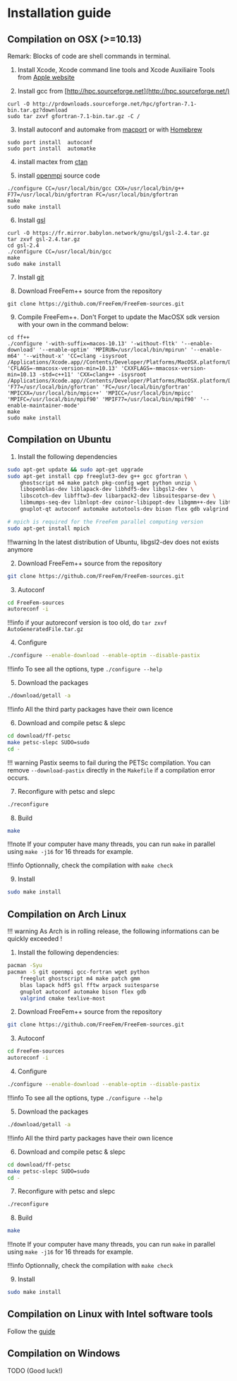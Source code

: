 # Installation guide

## Compilation on OSX (>=10.13)

Remark: Blocks of code are shell commands in terminal.

1) Install Xcode, Xcode command line tools and Xcode Auxiliaire Tools from [Apple website](https://developer.apple.com/download/more/)

2) Install  gcc from [http://hpc.sourceforge.net](http://hpc.sourceforge.net/)

```
curl -O http://prdownloads.sourceforge.net/hpc/gfortran-7.1-bin.tar.gz?download
sudo tar zxvf gfortran-7.1-bin.tar.gz -C /
```

3) Install autoconf and automake from [macport](http://www.macports.org) or with [Homebrew](https://brew.sh)

```
sudo port install  autoconf
sudo port install  automatke
```

4) install mactex  from  [ctan](http://mirrors.ctan.org/systems/mac/mactex/MacTeX.pkg)

5) install [openmpi](https://www.open-mpi.org/software/) source code

```
./configure CC=/usr/local/bin/gcc CXX=/usr/local/bin/g++ F77=/usr/local/bin/gfortran FC=/usr/local/bin/gfortran
make
sudo make install
```

6) Install [gsl](https://www.gnu.org/software/gsl)

```
curl -O https://fr.mirror.babylon.network/gnu/gsl/gsl-2.4.tar.gz
tar zxvf gsl-2.4.tar.gz
cd gsl-2.4
./configure CC=/usr/local/bin/gcc
make
sudo make install
```

7) Install [git](https://git-scm.com/download/mac)

8) Download FreeFem++ source from the repository

```
git clone https://github.com/FreeFem/FreeFem-sources.git
```

9) Compile FreeFem++. Don't Forget to update the MacOSX sdk version with your own in the command below:

```
cd ff++
./configure '-with-suffix=macos-10.13' '-without-fltk' '--enable-download' '--enable-optim' 'MPIRUN=/usr/local/bin/mpirun' '--enable-m64' '--without-x' 'CC=clang -isysroot /Applications/Xcode.app//Contents/Developer/Platforms/MacOSX.platform/Developer/SDKs/MacOSX10.13.sdk' 'CFLAGS=-mmacosx-version-min=10.13' 'CXXFLAGS=-mmacosx-version-min=10.13 -std=c++11' 'CXX=clang++ -isysroot /Applications/Xcode.app//Contents/Developer/Platforms/MacOSX.platform/Developer/SDKs/MacOSX10.13.sdk' 'F77=/usr/local/bin/gfortran' 'FC=/usr/local/bin/gfortran' 'MPICXX=/usr/local/bin/mpic++' 'MPICC=/usr/local/bin/mpicc' 'MPIFC=/usr/local/bin/mpif90' 'MPIF77=/usr/local/bin/mpif90' '--enable-maintainer-mode'
make
sudo make install
```

## Compilation on Ubuntu

1) Install the following dependencies
```bash
sudo apt-get update && sudo apt-get upgrade
sudo apt-get install cpp freeglut3-dev g++ gcc gfortran \
	ghostscript m4 make patch pkg-config wget python unzip \
	libopenblas-dev liblapack-dev libhdf5-dev libgsl2-dev \
	libscotch-dev libfftw3-dev libarpack2-dev libsuitesparse-dev \
	libmumps-seq-dev libnlopt-dev coinor-libipopt-dev libgmm++-dev libtet1.5-dev \
	gnuplot-qt autoconf automake autotools-dev bison flex gdb valgrind git cmake

# mpich is required for the FreeFem parallel computing version
sudo apt-get install mpich
```

!!!warning
	In the latest distribution of Ubuntu, libgsl2-dev does not exists anymore

2) Download FreeFem++ source from the repository

```bash
git clone https://github.com/FreeFem/FreeFem-sources.git
```

3) Autoconf

```bash
cd FreeFem-sources
autoreconf -i
```

!!!info
	if your autoreconf version is too old, do `tar zxvf AutoGeneratedFile.tar.gz`

4) Configure

```bash
./configure --enable-download --enable-optim --disable-pastix
```

!!!info
	To see all the options, type `./configure --help`

5) Download the packages

```bash
./download/getall -a
```

!!!info
	All the third party packages have their own licence

6) Download and compile petsc & slepc

```bash
cd download/ff-petsc
make petsc-slepc SUDO=sudo
cd -
```

!!! warning
	Pastix seems to fail during the PETSc compilation. You can remove `--download-pastix` directly in the `Makefile` if a compilation error occurs.

7) Reconfigure with petsc and slepc

```bash
./reconfigure
```

8) Build

```bash
make
```

!!!note
	If your computer have many threads, you can run `make` in parallel using `make -j16` for 16 threads for example.

!!!info
	Optionnally, check the compilation with `make check`

9) Install

```bash
sudo make install
```

## Compilation on Arch Linux

!!! warning
	As Arch is in rolling release, the following informations can be quickly exceeded !

1) Install the following dependencies:

```bash
pacman -Syu
pacman -S git openmpi gcc-fortran wget python
	freeglut ghostscript m4 make patch gmm
	blas lapack hdf5 gsl fftw arpack suitesparse
	gnuplot autoconf automake bison flex gdb
	valgrind cmake texlive-most

```

2) Download FreeFem++ source from the repository

```bash
git clone https://github.com/FreeFem/FreeFem-sources.git
```

3) Autoconf

```bash
cd FreeFem-sources
autoreconf -i
```

4) Configure

```bash
./configure --enable-download --enable-optim --disable-pastix
```

!!!info
	To see all the options, type `./configure --help`

5) Download the packages

```bash
./download/getall -a
```

!!!info
	All the third party packages have their own licence

6) Download and compile petsc & slepc

```bash
cd download/ff-petsc
make petsc-slepc SUDO=sudo
cd -
```
7) Reconfigure with petsc and slepc

```bash
./reconfigure
```

8) Build

```bash
make
```

!!!note
	If your computer have many threads, you can run `make` in parallel using `make -j16` for 16 threads for example.

!!!info
	Optionnally, check the compilation with `make check`

9) Install

```bash
sudo make install
```

## Compilation on Linux with Intel software tools

Follow the [guide](https://software.intel.com/en-us/articles/building-freefem-with-intel-software-tools-for-developers)

## Compilation on Windows
TODO (Good luck!)
